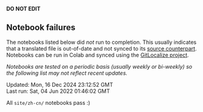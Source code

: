 __DO NOT EDIT__

## Notebook failures

The notebooks listed below did *not* run to completion. This usually indicates
that a translated file is out-of-date and not synced to its
[source counterpart](../en-snapshot/). Notebooks can be run in Colab and synced
using the [GitLocalize project](https://gitlocalize.com/tensorflow/docs-l10n).

*Notebooks are tested on a periodic basis (usually weekly or bi-weekly) so the
following list may not reflect recent updates.*

Updated: Mon, 16 Dec 2024 23:12:52 GMT<br/>
Last run: Sat, 04 Jun 2022 01:46:02 GMT

All <code>site/zh-cn/</code> notebooks pass :)

